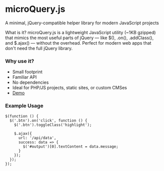 

# microQuery.js
A minimal, jQuery-compatible helper library for modern JavaScript projects

What is it?
microQuery.js is a lightweight JavaScript utility (~1KB gzipped) that mimics the most useful parts of jQuery — like $(), .on(), .addClass(), and $.ajax() — without the overhead. Perfect for modern web apps that don't need the full jQuery library.

### Why use it?
* Small footprint
* Familiar API
* No dependencies
* Ideal for PHP/JS projects, static sites, or custom CMSes
* [Demo](https://myappz.com/microquery/demo.html)

### Example Usage
```
$(function () {
  $('.btn').on('click', function () {
    $('.btn').toggleClass('highlight');

    $.ajax({
      url: '/api/data',
      success: data => {
        $('#output')[0].textContent = data.message;
      }
    });
  });
});
```
